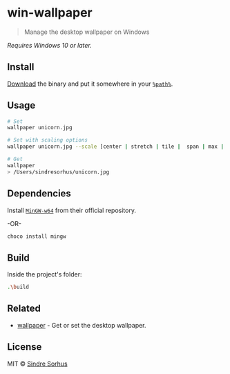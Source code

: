 # win-wallpaper

> Manage the desktop wallpaper on Windows

*Requires Windows 10 or later.*

## Install

[Download](https://github.com/sindresorhus/win-wallpaper/releases/latest) the binary and put it somewhere in your [`%path%`](http://stackoverflow.com/a/28778358/64949).

## Usage

```sh
# Set
wallpaper unicorn.jpg

# Set with scaling options
wallpaper unicorn.jpg --scale [center | stretch | tile |  span | max | crop-to-fit | keep-aspect-ratio]

# Get
wallpaper
> /Users/sindresorhus/unicorn.jpg
```

## Dependencies

Install [`MinGW-w64`](http://sourceforge.net/projects/mingw-w64) from their official repository.

-OR-

```sh
choco install mingw
```

## Build

Inside the project's folder:

```sh
.\build
```

## Related

- [wallpaper](https://github.com/sindresorhus/wallpaper) - Get or set the desktop wallpaper.

## License

MIT © [Sindre Sorhus](https://sindresorhus.com)
